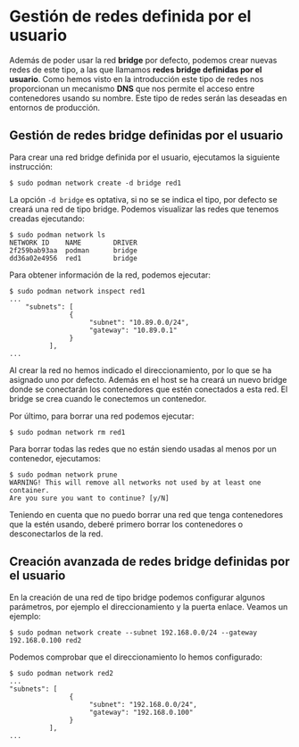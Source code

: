 # Gestión de redes definida por el usuario

Además de poder usar la red **bridge** por defecto, podemos crear nuevas redes de este tipo, a las que llamamos **redes bridge definidas por el usuario**. Como hemos visto en la introducción este tipo de redes nos proporcionan un mecanismo **DNS** que nos permite el acceso entre contenedores usando su nombre. Este tipo de redes serán las deseadas en entornos de producción.

## Gestión de redes bridge definidas por el usuario

Para crear una red bridge definida por el usuario, ejecutamos la siguiente instrucción: 

```
$ sudo podman network create -d bridge red1
```

La opción `-d bridge` es optativa, si no se se indica el tipo,  por defecto se creará una red de tipo bridge. Podemos visualizar las redes que tenemos creadas ejecutando:

```
$ sudo podman network ls
NETWORK ID    NAME        DRIVER
2f259bab93aa  podman      bridge
dd36a02e4956  red1        bridge
```

Para obtener información de la red, podemos ejecutar:

```
$ sudo podman network inspect red1
...
    "subnets": [
               {
                    "subnet": "10.89.0.0/24",
                    "gateway": "10.89.0.1"
               }
          ],
...
```

Al crear la red no hemos indicado el direccionamiento, por lo que se ha asignado uno por defecto. Además en el host se ha creará un nuevo bridge donde se conectarán los contenedores que estén conectados a esta red. El bridge se crea cuando le conectemos un contenedor.

Por último, para borrar una red podemos ejecutar:

```
$ sudo podman network rm red1
```

Para borrar todas las redes que no están siendo usadas al menos por un contenedor, ejecutamos:

```
$ sudo podman network prune
WARNING! This will remove all networks not used by at least one container.
Are you sure you want to continue? [y/N]
```

Teniendo en cuenta que no puedo borrar una red que tenga contenedores que la estén usando, deberé primero borrar los contenedores o desconectarlos de la red.

## Creación avanzada de redes bridge definidas por el usuario

En la creación de una red de tipo bridge podemos configurar algunos parámetros, por ejemplo el direccionamiento y la puerta enlace. Veamos un ejemplo:

```
$ sudo podman network create --subnet 192.168.0.0/24 --gateway 192.168.0.100 red2
```

Podemos comprobar que el direccionamiento lo hemos configurado:


```
$ sudo podman network red2
...
"subnets": [
               {
                    "subnet": "192.168.0.0/24",
                    "gateway": "192.168.0.100"
               }
          ],
...
```

